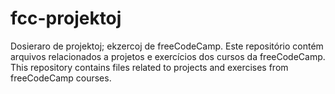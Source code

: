 # fcc-projektoj

Dosieraro de projektoj; ekzercoj de freeCodeCamp.
Este repositório contém arquivos relacionados a projetos e exercícios dos cursos da freeCodeCamp.
This repository contains files related to projects and exercises from freeCodeCamp courses.

